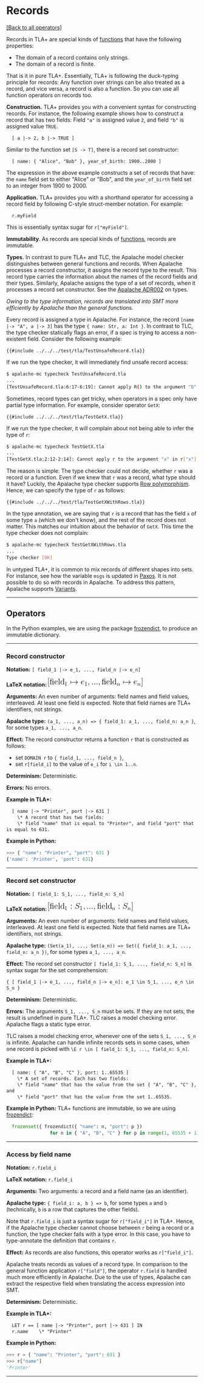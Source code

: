 # Records

[[Back to all operators]](./standard-operators.md)

Records in TLA+ are special kinds of [functions](./functions.md) that have the
following properties:

 - The domain of a record contains only strings.
 - The domain of a record is finite.

That is it in pure TLA+. Essentially, TLA+ is following the duck-typing principle for
records: Any function over strings can be also treated as a record, and vice
versa, a record is also a function. So you can use all function operators on
records too.

**Construction.** TLA+ provides you with a convenient syntax for constructing
records.  For instance, the following example shows how to construct a record
that has two fields: Field `"a"` is assigned value `2`, and field `"b"` is
assigned value `TRUE`.

```tla
  [ a |-> 2, b |-> TRUE ]
```

Similar to the function set `[S -> T]`, there is a record set constructor:

```tla
  [ name: { "Alice", "Bob" }, year_of_birth: 1900..2000 ]
```

The expression in the above example constructs a set of records that have: the
`name` field set to either "Alice" or "Bob", and the `year_of_birth` field set
to an integer from 1900 to 2000.

**Application.** TLA+ provides you with a shorthand operator for accessing
a record field by following C-style struct-member notation. For example:

```tla
  r.myField
```

This is essentially syntax sugar for `r["myField"]`.

**Immutability**. As records are special kinds of [functions](./functions.md),
records are immutable.

**Types.** In contrast to pure TLA+ and TLC, the Apalache model checker
distinguishes between general functions and records. When Apalache processes a
record constructor, it assigns the record type to the result. This record type
carries the information about the names of the record fields and their types.
Similarly, Apalache assigns the type of a set of records, when it processes a
record set constructor.  See the [Apalache ADR002][] on types.

_Owing to the type information, records are translated into SMT more efficiently
by Apalache than the general functions._

Every record is assigned a type in Apalache. For instance, the record
`[name |-> "A", a |-> 3]` has the type `{ name: Str, a: Int }`. In contrast to
TLC, the type checker statically flags an error, if a spec is trying to access
a non-existent field. Consider the following example:

```tla
{{#include ../../../test/tla/TestUnsafeRecord.tla}}
```

If we run the type checker, it will immediately find unsafe record access:

```sh
$ apalache-mc typecheck TestUnsafeRecord.tla
...
[TestUnsafeRecord.tla:6:17-6:19]: Cannot apply R() to the argument "b" in R()["b"]
```

Sometimes, record types can get tricky, when operators in a spec only have
partial type information. For example, consider operator `GetX`:

```tla
{{#include ../../../test/tla/TestGetX.tla}}
```

If we run the type checker, it will complain about not being able to infer
the type of `r`:

```sh
$ apalache-mc typecheck TestGetX.tla
...
[TestGetX.tla:2:12-2:14]: Cannot apply r to the argument "x" in r["x"].
```

The reason is simple: The type checker could not decide, whether `r` was a
record or a function. Even if we knew that `r` was a record, what type should
it have? Luckily, the Apalache type checker supports [Row polymorphism][].
Hence, we can specify the type of `r` as follows:


```tla
{{#include ../../../test/tla/TestGetXWithRows.tla}}
```

In the type annotation, we are saying that `r` is a record that has the field
`x` of some type `a` (which we don't know), and the rest of the record does not
matter. This matches our intuition about the behavior of `GetX`. This time the
type checker does not complain:

```sh
$ apalache-mc typecheck TestGetXWithRows.tla
...
Type checker [OK]
```

In untyped TLA+, it is common to mix records of different shapes into sets. For
instance, see how the variable `msgs` is updated in [Paxos][]. It is not
possible to do so with records in Apalache. To address this pattern, Apalache
supports [Variants][].

----------------------------------------------------------------------------

## Operators

In the Python examples, we are using the package [frozendict], to produce an
immutable dictionary.

----------------------------------------------------------------------------

<a name="recCtor"></a>
### Record constructor

**Notation:** `[ field_1 |-> e_1, ..., field_n |-> e_n]`

**LaTeX notation:** ![rec-ctor](./img/rec-ctor.png)

**Arguments:** An even number of arguments: field names and field values,
interleaved. At least one field is expected. Note that field names are TLA+
identifiers, not strings.

**Apalache type:** `(a_1, ..., a_n) => { field_1: a_1, ..., field_n: a_n }`, for
some types `a_1, ..., a_n`.

**Effect:** The record constructor returns a function `r` that is constructed
as follows:

 - set `DOMAIN r` to `{ field_1, ..., field_n }`,
 - set `r[field_i]` to the value of `e_i` for `i \in 1..n`.

**Determinism:** Deterministic.

**Errors:** No errors.

**Example in TLA+:**

```tla
  [ name |-> "Printer", port |-> 631 ]
    \* A record that has two fields:
    \* field "name" that is equal to "Printer", and field "port" that is equal to 631.
```

**Example in Python:**

```python
>>> { "name": "Printer", "port": 631 }
{'name': 'Printer', 'port': 631}

```

----------------------------------------------------------------------------

<a name="recSetCtor"></a>
### Record set constructor

**Notation:** `[ field_1: S_1, ..., field_n: S_n]`

**LaTeX notation:** ![recset-ctor](./img/recset-ctor.png)

**Arguments:** An even number of arguments: field names and field values,
interleaved. At least one field is expected. Note that field names are TLA+
identifiers, not strings.

**Apalache type:** `(Set(a_1), ..., Set(a_n)) => Set({ field_1: a_1, ...,
field_n: a_n })`, for some types `a_1, ..., a_n`.

**Effect:** The record set constructor `[ field_1: S_1, ..., field_n: S_n]`
is syntax sugar for the set comprehension:

```tla
{ [ field_1 |-> e_1, ..., field_n |-> e_n]: e_1 \in S_1, ..., e_n \in S_n }
```

**Determinism:** Deterministic.

**Errors:** The arguments `S_1, ..., S_n` must be sets. If they are not sets,
the result is undefined in pure TLA+. TLC raises a model checking error. Apalache
flags a static type error.

TLC raises a model checking error, whenever one of the sets `S_1, ..., S_n` is
infinite. Apalache can handle infinite records sets in some cases, when one record
is picked with `\E r \in [ field_1: S_1, ..., field_n: S_n]`.

**Example in TLA+:**

```tla
  [ name: { "A", "B", "C" }, port: 1..65535 ]
    \* A set of records. Each has two fields:
    \* field "name" that has the value from the set { "A", "B", "C" }, and
    \* field "port" that has the value from the set 1..65535.
```

**Example in Python:** TLA+ functions are immutable, so we are using [frozendict]:

```python
  frozenset({ frozendict({ "name": n, "port": p })
                for n in { "A", "B", "C" } for p in range(1, 65535 + 1) })
```

----------------------------------------------------------------------------

<a name="recApp"></a>
### Access by field name

**Notation:** `r.field_i`

**LaTeX notation:** `r.field_i`

**Arguments:** Two arguments: a record and a field name (as an identifier).

**Apalache type:** `{ field_i: a, b } => b`, for some types `a` and `b`
(technically, `b` is a row that captures the other fields).

Note that `r.field_i` is just a syntax sugar for `r["field_i"]` in TLA+.
Hence, if the Apalache type checker cannot choose between `r` being a record or
a function, the type checker fails with a type error. In this case, you have to
type-annotate the definition that contains `r`.

**Effect:** As records are also functions, this operator works as `r["field_i"]`.

Apalache treats records as values of a record type. In comparison to the
general function application `r["field"]`, the operator `r.field` is handled
much more efficiently in Apalache. Due to the use of types, Apalache can
extract the respective field when translating the access expression into SMT.

**Determinism:** Deterministic.

**Example in TLA+:**

```tla
  LET r == [ name |-> "Printer", port |-> 631 ] IN
  r.name    \* "Printer"
```

**Example in Python:**

```python
>>> r = { "name": "Printer", "port": 631 }
>>> r["name"]
'Printer'

```

----------------------------------------------------------------------------

[Control Flow and Non-determinism]: ./control-and-nondeterminism.md
[Specifying Systems]: http://lamport.azurewebsites.net/tla/book.html?back-link=learning.html
[frozendict]: https://pypi.org/project/frozendict/
[Paxos]: https://github.com/tlaplus/Examples/blob/master/specifications/Paxos/Paxos.tla
[Apalache ADR002]: ../adr/002adr-types.md
[Variants]: ./variants.md
[Row polymorphism]: https://en.wikipedia.org/wiki/Row_polymorphism
